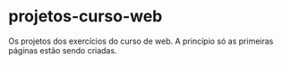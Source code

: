 # projetos-curso-web
 Os projetos dos exercícios do curso de web.
 A princípio só as primeiras páginas estão sendo criadas.


<!-- Curso do Jamilton Damascenona  na -->
